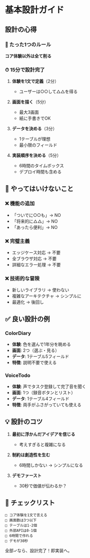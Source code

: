 # 基本設計ガイド

## 設計の心得

### 🎯 たった1つのルール
**コア体験以外は全て削る**

### ⏱ 15分で設計完了

1. **体験を1文で定義**（2分）
   - ユーザーは○○して△△を得る

2. **画面を描く**（5分）
   - 最大3画面
   - 紙に手書きでOK

3. **データを決める**（3分）
   - 1テーブルが理想
   - 最小限のフィールド

4. **実装順序を決める**（5分）
   - 6時間のタイムボックス
   - デプロイ時間も含める

## 🚫 やってはいけないこと

### ❌ 機能の追加
- 「ついでに○○も」→ NO
- 「将来的に△△」→ NO  
- 「あったら便利」→ NO

### ❌ 完璧主義
- エッジケース対応 → 不要
- 全ブラウザ対応 → 不要
- 詳細なエラー処理 → 不要

### ❌ 技術的な冒険
- 新しいライブラリ → 使わない
- 複雑なアーキテクチャ → シンプルに
- 最適化 → 後回し

## ✅ 良い設計の例

### ColorDiary
- **体験**: 色を選んで1年分を眺める
- **画面**: 2つ（選ぶ・見る）
- **データ**: 1テーブル5フィールド
- **特徴**: 説明不要で使える

### VoiceTodo  
- **体験**: 声でタスク登録して完了音を聞く
- **画面**: 1つ（録音ボタンとリスト）
- **データ**: 1テーブル4フィールド
- **特徴**: 両手がふさがっていても使える

## 💡 設計のコツ

1. **最初に浮かんだアイデアを信じる**
   - 考えすぎると複雑になる

2. **制約は創造性を生む**
   - 6時間しかない → シンプルになる

3. **デモファースト**
   - 30秒で価値が伝わるか？

## 📝 チェックリスト

```
□ コア体験を1文で言える
□ 画面数は3つ以下
□ テーブルは1-2個
□ 外部APIは0-1個
□ 6時間で作れる
□ デモが30秒
```

全部✓なら、設計完了！即実装へ。